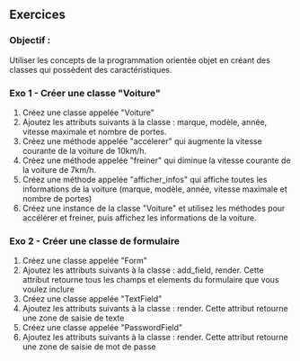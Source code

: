 ## Exercices
### Objectif : 
Utiliser les concepts de la programmation orientée objet en créant des classes qui possèdent des caractéristiques.
### Exo 1 - Créer une classe "Voiture"
1. Créez une classe appelée "Voiture"
2. Ajoutez les attributs suivants à la classe : marque, modèle, année, vitesse maximale et nombre de portes.
3. Créez une méthode appelée "accelerer" qui augmente la vitesse courante de la voiture de 10km/h.
4. Créez une méthode appelée "freiner" qui diminue la vitesse courante de la voiture de 7km/h.
5. Créez une méthode appelée "afficher_infos" qui affiche toutes les informations de la voiture (marque, modèle, année, vitesse maximale et nombre de portes)
6. Créez une instance de la classe "Voiture" et utilisez les méthodes pour accélérer et freiner, puis affichez les informations de la voiture.

### Exo 2 - Créer une classe de formulaire
1. Créez une classe appelée "Form"
2. Ajoutez les attributs suivants à la classe : add_field, render. Cette attribut retourne tous les champs et elements du formulaire que vous voulez inclure
3. Créez une classe appelée "TextField"
4. Ajoutez les attributs suivants à la classe : render. Cette attribut retourne une zone de saisie de texte
5. Créez une classe appelée "PasswordField"
6. Ajoutez les attributs suivants à la classe : render. Cette attribut retourne une zone de saisie de mot de passe
